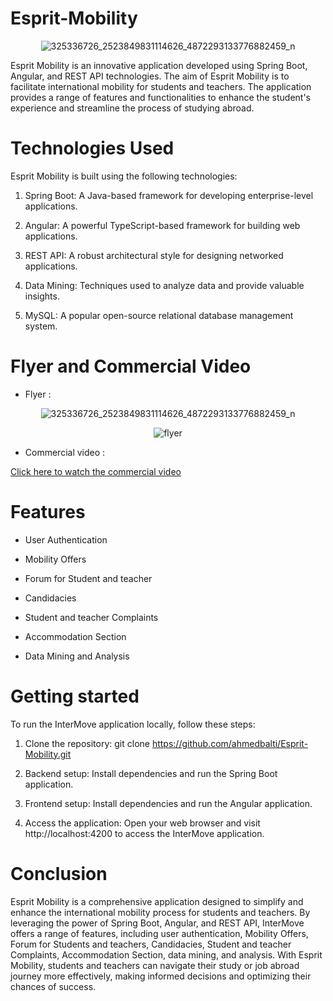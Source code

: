 # Esprit-Mobility
<p align="center">
  <img src="https://github.com/ahmedbalti/Esprit-Mobility/assets/74995162/4c3057dd-d59c-4325-a5f3-938f7c99d212" alt="325336726_2523849831114626_4872293133776882459_n">
</p>



Esprit Mobility is an innovative application developed using Spring Boot, Angular, and REST API technologies. The aim of Esprit Mobility is to facilitate international mobility for students and teachers. The application provides a range of features and functionalities to enhance the student's experience and streamline the process of studying abroad.

# Technologies Used
Esprit Mobility is built using the following technologies:

1. Spring Boot: A Java-based framework for developing enterprise-level applications.

2. Angular: A powerful TypeScript-based framework for building web applications.

3. REST API: A robust architectural style for designing networked applications.

4. Data Mining: Techniques used to analyze data and provide valuable insights.

5. MySQL: A popular open-source relational database management system.

# Flyer and Commercial Video

- Flyer :
<p align="center">
  <img src="https://github.com/ahmedbalti/Esprit-Mobility/assets/74995162/4c3057dd-d59c-4325-a5f3-938f7c99d212" alt="325336726_2523849831114626_4872293133776882459_n">
</p>

<p align="center">
  <img src="https://github.com/ahmedbalti/Esprit-Mobility/assets/74995162/107f30e4-144f-4f8b-bfdd-b2dc0db49034" alt="flyer">
</p>

- Commercial video :

[Click here to watch the commercial video](https://www.youtube.com/watch?v=JS0b-QAObjk&t=)

# Features

- User Authentication

- Mobility Offers

- Forum for Student and teacher 

- Candidacies

- Student and teacher Complaints

- Accommodation Section

- Data Mining and Analysis

# Getting started

To run the InterMove application locally, follow these steps:

1. Clone the repository: git clone https://github.com/ahmedbalti/Esprit-Mobility.git

2. Backend setup: Install dependencies and run the Spring Boot application.

3. Frontend setup: Install dependencies and run the Angular application.

4. Access the application: Open your web browser and visit http://localhost:4200 to access the InterMove application.

# Conclusion

Esprit Mobility is a comprehensive application designed to simplify and enhance the international mobility process for students and teachers. By leveraging the power of Spring Boot, Angular, and REST API, InterMove offers a range of features, including user authentication, Mobility Offers, Forum for Students and teachers, Candidacies, Student and teacher Complaints, Accommodation Section, data mining, and analysis. With Esprit Mobility, students and teachers can navigate their study or job abroad journey more effectively, making informed decisions and optimizing their chances of success.
